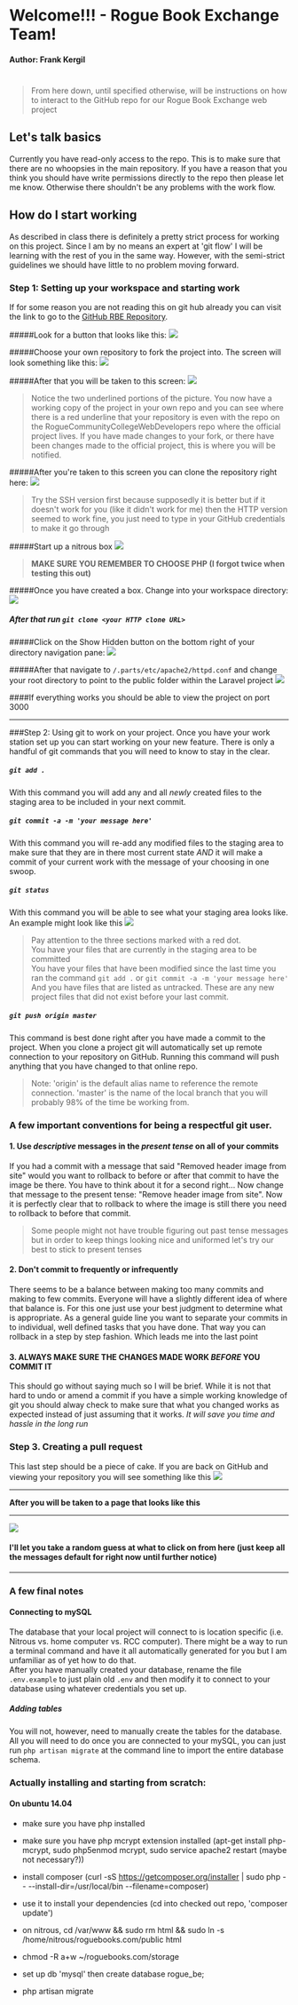 # Welcome!!!  -  Rogue Book Exchange Team!
#### Author: Frank Kergil
#
> From here down, until specified otherwise, will be instructions on how to interact to the GitHub repo for our Rogue Book Exchange web project

## Let's talk basics
Currently you have read-only access to the repo. This is to make sure that there are no whoopsies in the main repository.  If you have a reason that you think you should have write permissions directly to the repo then please let me know. Otherwise there shouldn't be any problems with the work flow.

## How do I start working
As described in class there is definitely a pretty strict process for working on this project. Since I am by no means an expert at 'git flow' I will be learning with the rest of you in the same way. However, with the semi-strict guidelines we should have little to no problem moving forward.

### Step 1: Setting up your workspace and starting work
If for some reason you are not reading this on git hub already you can visit the link to go to the [GitHub RBE Repository](https://github.com/RogueCommunityCollegeWebDevelopers/roguebookexchange). 

#####Look for a button that looks like this:
![](readmeassets/fork.png)

#####Choose your own repository to fork the project into. The screen will look something like this:
![](readmeassets/choserepo.png)

#####After that you will be taken to this screen:
![](readmeassets/forkedrepo.png)
> Notice the two underlined portions of the picture. You now have a working copy of the project in your own repo and you can see where there is a red underline that your repository is even with the repo on the RogueCommunityCollegeWebDevelopers repo where the official project lives. If you have made changes to your fork, or there have been changes made to the official project, this is where you will be notified.

#####After you're taken to this screen you can clone the repository right here:
![](readmeassets/cloningoptions.png)
> Try the SSH version first because supposedly it is better but if it doesn't work for you (like it didn't work for me) then the HTTP version seemed to work fine, you just need to type in your GitHub credentials to make it go through

#####Start up a nitrous box
![](readmeassets/createnitrous.png)
> **MAKE SURE YOU REMEMBER TO CHOOSE PHP (I forgot twice when testing this out)**

#####Once you have created a box. Change into your workspace directory:
![](readmeassets/changedirectory.png)

##### After that run ``git clone <your HTTP clone URL>``

#####Click on the Show Hidden button on the bottom right of your directory navigation pane:
![](readmeassets/hiddenitems.png)

#####After that navigate to ``/.parts/etc/apache2/httpd.conf`` and change your root directory to point to the public folder within the Laravel project
![](readmeassets/documentroot.png)

####If everything works you should be able to view the project on port 3000

---

###Step 2: Using git to work on your project.
Once you have your work station set up you can start working on your new feature. There is only a handful of git commands that you will need to know to stay in the clear.

##### ``git add .``
With this command you will add any and all *newly* created files to the staging area to be included in your next commit.
##### ``git commit -a -m 'your message here'``
With this command you will re-add any modified files to the staging area to make sure that they are in there most current state *AND* it will make a commit of your current work with the message of your choosing in one swoop.
##### ``git status``
With this command you will be able to see what your staging area looks like. An example might look like this ![](readmeassets/gitstatus.png)
> Pay attention to the three sections marked with a red dot.<br />
> You have your files that are currently in the staging area to be committed<br />
> You have your files that have been modified since the last time you ran the command ``git add .`` or ``git commit -a -m 'your message here'``<br />
> And you have files that are listed as untracked. These are any new project files that did not exist before your last commit.

##### ``git push origin master``
This command is best done right after you have made a commit to the project. When you clone a project git will automatically set up remote connection to your repository on GitHub. Running this command will push anything that you have changed to that online repo.
> Note: 'origin' is the default alias name to reference the remote connection. 'master' is the name of the local branch that you will probably 98% of the time be working from.

### A few important conventions for being a respectful git user.
#### 1. Use *descriptive* messages in the *present tense* on all of your commits
If you had a commit with a message that said "Removed header image from site" would you want to rollback to before or after that commit to have the image be there. You have to think about it for a second right... Now change that message to the present tense: "Remove header image from site". Now it is perfectly clear that to rollback to where the image is still there you need to rollback to before that commit.
> Some people might not have trouble figuring out past tense messages but in order to keep things looking nice and uniformed let's try our best to stick to present tenses

#### 2. Don't commit to frequently or infrequently
There seems to be a balance between making too many commits and making to few commits. Everyone will have a slightly different idea of where that balance is. For this one just use your best judgment to determine what is appropriate. As a general guide line you want to separate your commits in to individual, well defined tasks that you have done. That way you can rollback in a step by step fashion. Which leads me into the last point

#### 3. ALWAYS MAKE SURE THE CHANGES MADE WORK *BEFORE* YOU COMMIT IT
This should go without saying much so I will be brief. While it is not that hard to undo or amend a commit if you have a simple working knowledge of git you should alway check to make sure that what you changed works as expected instead of just assuming that it works. *It will save you time and hassle in the long run*

### Step 3. Creating a pull request
This last step should be a piece of cake. If you are back on GitHub and viewing your repository you will see something like this 
![](readmeassets/pullrequest1.png)

---

**After you will be taken to a page that looks like this** 

---

![](readmeassets/pullrequest2.png)

#### I'll let you take a random guess at what to click on from here (just keep all the messages default for right now until further notice)

---

### A few final notes
#### Connecting to mySQL
The database that your local project will connect to is location specific (i.e. Nitrous vs. home computer vs. RCC computer). There might be a way to run a terminal command and have it all automatically generated for you but I am unfamiliar as of yet how to do that.<br />
After you have manually created your database, rename the file `.env.example` to just plain old `.env` and then modify it to connect to your database using whatever credentials you set up.
##### Adding tables
You will not, however, need to manually create the tables for the database. All you will need to do once you are connected to your mySQL, you can just run ``php artisan migrate`` at the command line to import the entire database schema.


### Actually installing and starting from scratch:

#### On ubuntu 14.04

* make sure you have php installed
* make sure you have php mcrypt extension installed (apt-get install php-mcrypt, sudo php5enmod mcrypt, sudo service apache2 restart (maybe not necessary?))
* install composer (curl -sS https://getcomposer.org/installer | sudo php -- --install-dir=/usr/local/bin --filename=composer)
* use it to install your dependencies (cd into checked out repo, 'composer update')

* on nitrous, cd /var/www && sudo rm html && sudo ln -s /home/nitrous/roguebooks.com/public html

* chmod -R a+w ~/roguebooks.com/storage

* set up db 'mysql' then
  create database rogue_be;
* php artisan migrate
